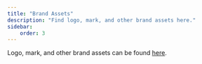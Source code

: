 ```yaml
---
title: "Brand Assets"
description: "Find logo, mark, and other brand assets here."
sidebar:
    order: 3
---
```


Logo, mark, and other brand assets can be found [here](https://drive.google.com/drive/folders/1npzWb1KAh6sgD1ZsWUq1mZkpfyWfvVRa?usp=sharing).
